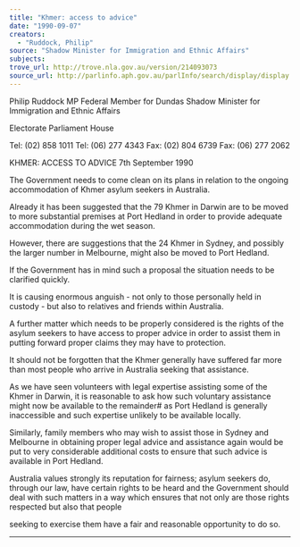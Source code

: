 ```yaml
---
title: "Khmer: access to advice"
date: "1990-09-07"
creators:
  - "Ruddock, Philip"
source: "Shadow Minister for Immigration and Ethnic Affairs"
subjects:
trove_url: http://trove.nla.gov.au/version/214093073
source_url: http://parlinfo.aph.gov.au/parlInfo/search/display/display.w3p;query=Id%3A%22media/pressrel/HPR08020210%22
---
```


 Philip Ruddock MP Federal Member for Dundas  Shadow Minister for Immigration  and Ethnic Affairs

 Electorate Parliament House

 Tel: (02) 858 1011 Tel: (06) 277 4343 Fax: (02) 804 6739 Fax: (06) 277 2062

 KHMER: ACCESS TO ADVICE 7th September 1990

 The Government needs to come clean on its plans in relation to the  ongoing accommodation of Khmer asylum seekers in Australia.

 Already it has been suggested that the 79 Khmer in Darwin are to be  moved to more substantial premises at Port Hedland in order to  provide adequate accommodation during the wet season.

 However, there are suggestions that the 24 Khmer in Sydney, and  possibly the larger number in Melbourne, might also be moved to  Port Hedland.

 If the Government has in mind such a proposal the situation needs  to be clarified quickly.

 It is causing enormous anguish - not only to those personally held  in custody - but also to relatives and friends within Australia.

 A further matter which needs to be properly considered is the  rights of the asylum seekers to have access to proper advice in  order to assist them in putting forward proper claims they may have  to protection.

 It should not be forgotten that the Khmer generally have suffered  far more than most people who arrive in Australia seeking that  assistance.

 As we have seen volunteers with legal expertise assisting some of  the Khmer in Darwin, it is reasonable to ask how such voluntary  assistance might now be available to the remainder# as Port Hedland  is generally inaccessible and such expertise unlikely to be  available locally.

 Similarly, family members who may wish to assist those in Sydney  and Melbourne in obtaining proper legal advice and assistance again  would be put to very considerable additional costs to ensure that  such advice is available in Port Hedland.

 Australia values strongly its reputation for fairness; asylum  seekers do, through our law, have certain rights to be heard and  the Government should deal with such matters in a way which ensures  that not only are those rights respected but also that people 

 seeking to exercise them have a fair and reasonable opportunity to  do so.

 *****

